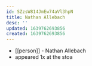 ```yaml
---
id: SZzsW814JmEw74aVl3hpN
title: Nathan Allebach
desc: ''
updated: 1639762693856
created: 1639762693856
---
```



- [[person]] - Nathan Allebach
- appeared 1x at the stoa
